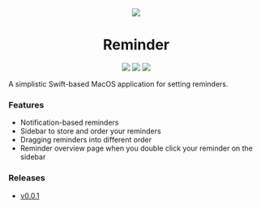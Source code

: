<div align="center">
<img src="https://github.com/user-attachments/assets/91f2ec37-5ddb-4ddd-bdd7-d45c82d76d46">

<h1>Reminder</h1>
<img src="https://img.shields.io/badge/OS-MacOS-informational?logo=swift&style=plastic&logoColor=333333&color=666666&labelColor=ff6161">
<img src="https://img.shields.io/badge/.app-/build/reminderApp.app-informational?logo=apple&style=plastic&logoColor=333333&color=666666&labelColor=6188ff">
<img src="https://img.shields.io/badge/LICENSE-MIT-informational?logo=&style=plastic&logoColor=333333&color=666666&labelColor=61ff9e">
</div>

A simplistic Swift-based MacOS application for setting reminders.

### Features

- Notification-based reminders
- Sidebar to store and order your reminders
- Dragging reminders into different order
- Reminder overview page when you double click your reminder on the sidebar

### Releases

- [v0.0.1](https://github.com/myferr/reminder/releases/tag/v0.0.1)

